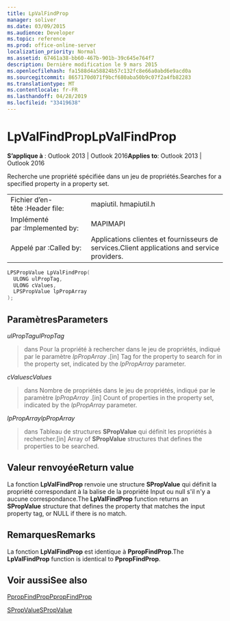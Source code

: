 ```yaml
---
title: LpValFindProp
manager: soliver
ms.date: 03/09/2015
ms.audience: Developer
ms.topic: reference
ms.prod: office-online-server
localization_priority: Normal
ms.assetid: 67461a38-bb60-467b-901b-39c645e764f7
description: Dernière modification le 9 mars 2015
ms.openlocfilehash: fa1588d4a58824b57c132fc8e66a0abd6e9acd0a
ms.sourcegitcommit: 8657170d071f9bcf680aba50b9c07f2a4fb82283
ms.translationtype: MT
ms.contentlocale: fr-FR
ms.lasthandoff: 04/28/2019
ms.locfileid: "33419638"
---
```

# <a name="lpvalfindprop"></a><span data-ttu-id="2380d-103">LpValFindProp</span><span class="sxs-lookup"><span data-stu-id="2380d-103">LpValFindProp</span></span>

  
  
<span data-ttu-id="2380d-104">**S’applique à** : Outlook 2013 | Outlook 2016</span><span class="sxs-lookup"><span data-stu-id="2380d-104">**Applies to**: Outlook 2013 | Outlook 2016</span></span> 
  
<span data-ttu-id="2380d-105">Recherche une propriété spécifiée dans un jeu de propriétés.</span><span class="sxs-lookup"><span data-stu-id="2380d-105">Searches for a specified property in a property set.</span></span>
  
|||
|:-----|:-----|
|<span data-ttu-id="2380d-106">Fichier d’en-tête :</span><span class="sxs-lookup"><span data-stu-id="2380d-106">Header file:</span></span>  <br/> |<span data-ttu-id="2380d-107">mapiutil. h</span><span class="sxs-lookup"><span data-stu-id="2380d-107">mapiutil.h</span></span>  <br/> |
|<span data-ttu-id="2380d-108">Implémenté par :</span><span class="sxs-lookup"><span data-stu-id="2380d-108">Implemented by:</span></span>  <br/> |<span data-ttu-id="2380d-109">MAPI</span><span class="sxs-lookup"><span data-stu-id="2380d-109">MAPI</span></span>  <br/> |
|<span data-ttu-id="2380d-110">Appelé par :</span><span class="sxs-lookup"><span data-stu-id="2380d-110">Called by:</span></span>  <br/> |<span data-ttu-id="2380d-111">Applications clientes et fournisseurs de services.</span><span class="sxs-lookup"><span data-stu-id="2380d-111">Client applications and service providers.</span></span>  <br/> |
   
```cpp
LPSPropValue LpValFindProp(
  ULONG ulPropTag,
  ULONG cValues,
  LPSPropValue lpPropArray
);
```

## <a name="parameters"></a><span data-ttu-id="2380d-112">Paramètres</span><span class="sxs-lookup"><span data-stu-id="2380d-112">Parameters</span></span>

 <span data-ttu-id="2380d-113">_ulPropTag_</span><span class="sxs-lookup"><span data-stu-id="2380d-113">_ulPropTag_</span></span>
  
> <span data-ttu-id="2380d-114">dans Pour la propriété à rechercher dans le jeu de propriétés, indiqué par le paramètre _lpPropArray_ .</span><span class="sxs-lookup"><span data-stu-id="2380d-114">[in] Tag for the property to search for in the property set, indicated by the  _lpPropArray_ parameter.</span></span> 
    
 <span data-ttu-id="2380d-115">_cValues_</span><span class="sxs-lookup"><span data-stu-id="2380d-115">_cValues_</span></span>
  
> <span data-ttu-id="2380d-116">dans Nombre de propriétés dans le jeu de propriétés, indiqué par le paramètre _lpPropArray_ .</span><span class="sxs-lookup"><span data-stu-id="2380d-116">[in] Count of properties in the property set, indicated by the  _lpPropArray_ parameter.</span></span> 
    
 <span data-ttu-id="2380d-117">_lpPropArray_</span><span class="sxs-lookup"><span data-stu-id="2380d-117">_lpPropArray_</span></span>
  
> <span data-ttu-id="2380d-118">dans Tableau de structures **SPropValue** qui définit les propriétés à rechercher.</span><span class="sxs-lookup"><span data-stu-id="2380d-118">[in] Array of **SPropValue** structures that defines the properties to be searched.</span></span> 
    
## <a name="return-value"></a><span data-ttu-id="2380d-119">Valeur renvoyée</span><span class="sxs-lookup"><span data-stu-id="2380d-119">Return value</span></span>

<span data-ttu-id="2380d-120">La fonction **LpValFindProp** renvoie une structure **SPropValue** qui définit la propriété correspondant à la balise de la propriété Input ou null s'il n'y a aucune correspondance.</span><span class="sxs-lookup"><span data-stu-id="2380d-120">The **LpValFindProp** function returns an **SPropValue** structure that defines the property that matches the input property tag, or NULL if there is no match.</span></span> 
  
## <a name="remarks"></a><span data-ttu-id="2380d-121">Remarques</span><span class="sxs-lookup"><span data-stu-id="2380d-121">Remarks</span></span>

<span data-ttu-id="2380d-122">La fonction **LpValFindProp** est identique à **PpropFindProp**.</span><span class="sxs-lookup"><span data-stu-id="2380d-122">The **LpValFindProp** function is identical to **PpropFindProp**.</span></span>
  
## <a name="see-also"></a><span data-ttu-id="2380d-123">Voir aussi</span><span class="sxs-lookup"><span data-stu-id="2380d-123">See also</span></span>



[<span data-ttu-id="2380d-124">PpropFindProp</span><span class="sxs-lookup"><span data-stu-id="2380d-124">PpropFindProp</span></span>](ppropfindprop.md)
  
[<span data-ttu-id="2380d-125">SPropValue</span><span class="sxs-lookup"><span data-stu-id="2380d-125">SPropValue</span></span>](spropvalue.md)

